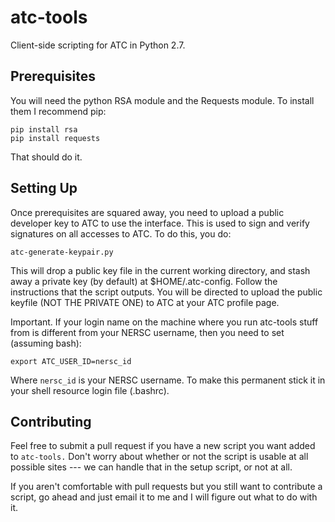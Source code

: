 atc-tools
=========

Client-side scripting for ATC in Python 2.7.

Prerequisites
-------------

You will need the python RSA module and the Requests module.  To install them I
recommend pip:

    pip install rsa
    pip install requests

That should do it.

Setting Up
----------

Once prerequisites are squared away, you need to upload a public developer key
to ATC to use the interface.  This is used to sign and verify signatures on all
accesses to ATC.  To do this, you do:

    atc-generate-keypair.py

This will drop a public key file in the current working directory, and stash
away a private key (by default) at $HOME/.atc-config.  Follow the instructions
that the script outputs.  You will be directed to upload the public keyfile 
(NOT THE PRIVATE ONE) to ATC at your ATC profile page.

Important.  If your login name on the machine where you run atc-tools stuff 
from is different from your NERSC username, then you need to set (assuming
bash):

    export ATC_USER_ID=nersc_id

Where `nersc_id` is your NERSC username.  To make this permanent stick it in
your shell resource login file (.bashrc).

Contributing
------------

Feel free to submit a pull request if you have a new script you want added
to `atc-tools.`  Don't worry about whether or not the script is usable at all
possible sites --- we can handle that in the setup script, or not at all.

If you aren't comfortable with pull requests but you still want to contribute
a script, go ahead and just email it to me and I will figure out what to do
with it.
